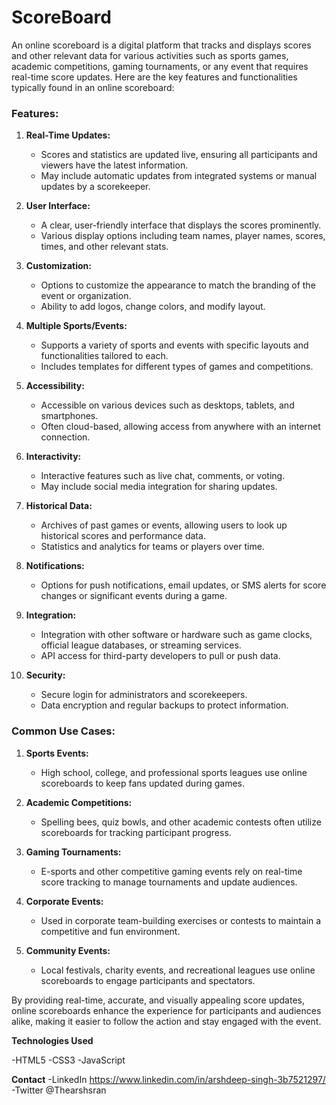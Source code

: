 # ScoreBoard
An online scoreboard is a digital platform that tracks and displays scores and other relevant data for various activities such as sports games, academic competitions, gaming tournaments, or any event that requires real-time score updates. Here are the key features and functionalities typically found in an online scoreboard:

### Features:

1. **Real-Time Updates:**
   - Scores and statistics are updated live, ensuring all participants and viewers have the latest information.
   - May include automatic updates from integrated systems or manual updates by a scorekeeper.

2. **User Interface:**
   - A clear, user-friendly interface that displays the scores prominently.
   - Various display options including team names, player names, scores, times, and other relevant stats.

3. **Customization:**
   - Options to customize the appearance to match the branding of the event or organization.
   - Ability to add logos, change colors, and modify layout.

4. **Multiple Sports/Events:**
   - Supports a variety of sports and events with specific layouts and functionalities tailored to each.
   - Includes templates for different types of games and competitions.

5. **Accessibility:**
   - Accessible on various devices such as desktops, tablets, and smartphones.
   - Often cloud-based, allowing access from anywhere with an internet connection.

6. **Interactivity:**
   - Interactive features such as live chat, comments, or voting.
   - May include social media integration for sharing updates.

7. **Historical Data:**
   - Archives of past games or events, allowing users to look up historical scores and performance data.
   - Statistics and analytics for teams or players over time.

8. **Notifications:**
   - Options for push notifications, email updates, or SMS alerts for score changes or significant events during a game.

9. **Integration:**
   - Integration with other software or hardware such as game clocks, official league databases, or streaming services.
   - API access for third-party developers to pull or push data.

10. **Security:**
    - Secure login for administrators and scorekeepers.
    - Data encryption and regular backups to protect information.

### Common Use Cases:

1. **Sports Events:**
   - High school, college, and professional sports leagues use online scoreboards to keep fans updated during games.
   
2. **Academic Competitions:**
   - Spelling bees, quiz bowls, and other academic contests often utilize scoreboards for tracking participant progress.

3. **Gaming Tournaments:**
   - E-sports and other competitive gaming events rely on real-time score tracking to manage tournaments and update audiences.

4. **Corporate Events:**
   - Used in corporate team-building exercises or contests to maintain a competitive and fun environment.

5. **Community Events:**
   - Local festivals, charity events, and recreational leagues use online scoreboards to engage participants and spectators.

By providing real-time, accurate, and visually appealing score updates, online scoreboards enhance the experience for participants and audiences alike, making it easier to follow the action and stay engaged with the event.

**Technologies Used**

-HTML5
-CSS3
-JavaScript

**Contact**
-LinkedIn  https://www.linkedin.com/in/arshdeep-singh-3b7521297/
-Twitter   @Thearshsran
